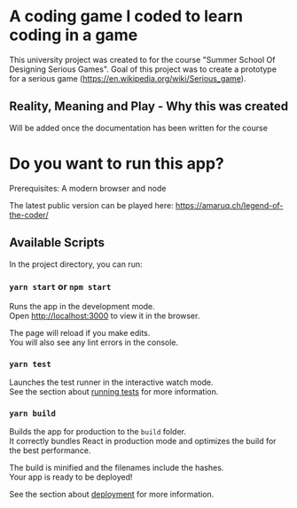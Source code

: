 # A coding game I coded to learn coding in a game

This university project was created to for the course "Summer School Of Designing Serious Games". Goal of this project was to create a prototype for a serious game (https://en.wikipedia.org/wiki/Serious_game).

## Reality, Meaning and Play - Why this was created
Will be added once the documentation has been written for the course

# Do you want to run this app?
Prerequisites: A modern browser and node

The latest public version can be played here: https://amaruq.ch/legend-of-the-coder/

## Available Scripts

In the project directory, you can run:

### `yarn start` or `npm start`

Runs the app in the development mode.\
Open [http://localhost:3000](http://localhost:3000) to view it in the browser.

The page will reload if you make edits.\
You will also see any lint errors in the console.

### `yarn test`

Launches the test runner in the interactive watch mode.\
See the section about [running tests](https://facebook.github.io/create-react-app/docs/running-tests) for more information.

### `yarn build`

Builds the app for production to the `build` folder.\
It correctly bundles React in production mode and optimizes the build for the best performance.

The build is minified and the filenames include the hashes.\
Your app is ready to be deployed!

See the section about [deployment](https://facebook.github.io/create-react-app/docs/deployment) for more information.
